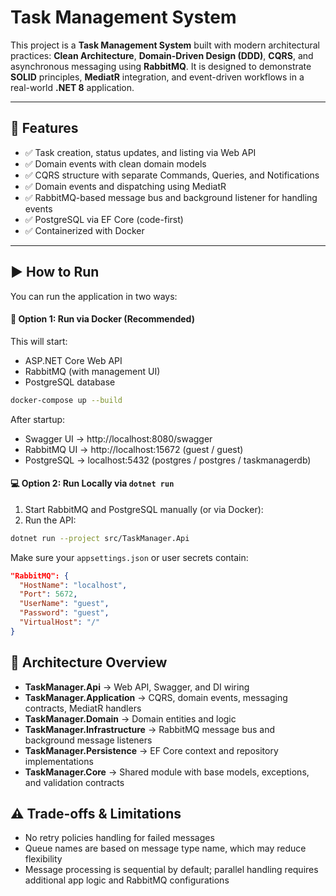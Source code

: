 # Task Management System

This project is a **Task Management System** built with modern architectural practices: **Clean Architecture**, **Domain-Driven Design (DDD)**, **CQRS**, and asynchronous messaging using **RabbitMQ**. It is designed to demonstrate **SOLID** principles, **MediatR** integration, and event-driven workflows in a real-world **.NET 8** application.

---

## 🚀 Features

- ✅ Task creation, status updates, and listing via Web API
- ✅ Domain events with clean domain models
- ✅ CQRS structure with separate Commands, Queries, and Notifications
- ✅ Domain events and dispatching using MediatR
- ✅ RabbitMQ-based message bus and background listener for handling events
- ✅ PostgreSQL via EF Core (code-first)
- ✅ Containerized with Docker

---

## ▶️ How to Run

You can run the application in two ways:

#### 🐳 Option 1: Run via Docker (Recommended)

This will start:
- ASP.NET Core Web API
- RabbitMQ (with management UI)
- PostgreSQL database

```bash
docker-compose up --build
```

After startup:
- Swagger UI → http://localhost:8080/swagger
- RabbitMQ UI → http://localhost:15672 (guest / guest)
- PostgreSQL → localhost:5432 (postgres / postgres / taskmanagerdb)

#### 💻 Option 2: Run Locally via `dotnet run`

1. Start RabbitMQ and PostgreSQL manually (or via Docker):
2. Run the API:

```bash
dotnet run --project src/TaskManager.Api
```

Make sure your `appsettings.json` or user secrets contain:

```json
"RabbitMQ": {
  "HostName": "localhost",
  "Port": 5672,
  "UserName": "guest",
  "Password": "guest",
  "VirtualHost": "/"
}
```

## 🧱 Architecture Overview

- **TaskManager.Api**            → Web API, Swagger, and DI wiring
- **TaskManager.Application**    → CQRS, domain events, messaging contracts, MediatR handlers
- **TaskManager.Domain**         → Domain entities and logic
- **TaskManager.Infrastructure** → RabbitMQ message bus and background message listeners
- **TaskManager.Persistence**    → EF Core context and repository implementations
- **TaskManager.Core**           → Shared module with base models, exceptions, and validation contracts

## ⚠️ Trade-offs & Limitations

- No retry policies handling for failed messages
- Queue names are based on message type name, which may reduce flexibility
- Message processing is sequential by default; parallel handling requires additional app logic and RabbitMQ configurations